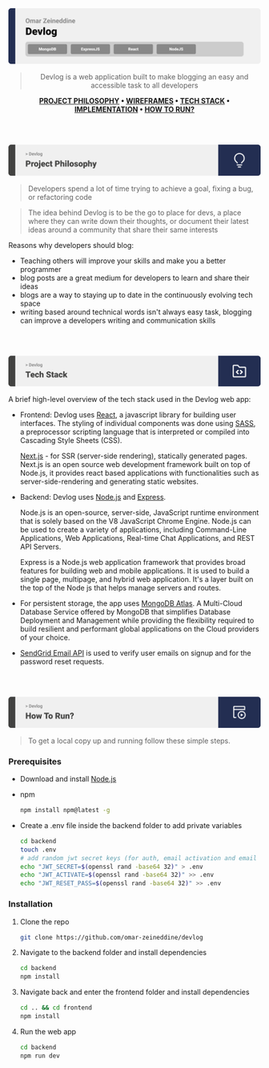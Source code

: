<img src="./readme/title1.svg"/>

<div align="center">

> Devlog is a web application built to make blogging an easy and accessible task to all developers

**[PROJECT PHILOSOPHY](#philosophy) • [WIREFRAMES](#wireframes) • [TECH STACK](#tech) • [IMPLEMENTATION](#implementation) • [HOW TO RUN?](#install)**

</div>

<br><br>

<img src="./readme/title2.svg" id='philosophy'/>

> Developers spend a lot of time trying to achieve a goal, fixing a bug, or refactoring code

> The idea behind Devlog is to be the go to place for devs, a place where they can write down their thoughts, or document their latest ideas around a community that share their same interests

Reasons why developers should blog:

- Teaching others will improve your skills and make you a better programmer
- blog posts are a great medium for developers to learn and share their ideas
- blogs are a way to staying up to date in the continuously evolving tech space
- writing based around technical words isn't always easy task, blogging can improve a developers writing and communication skills

<br><br>

<img src="./readme/title4.svg" id='tech'/>

A brief high-level overview of the tech stack used in the Devlog web app:

- Frontend: Devlog uses [React](https://reactjs.org), a javascript library for building user interfaces.
  The styling of individual components was done using [SASS](https://sass-lang.com/), a preprocessor scripting language that is interpreted or compiled into Cascading Style Sheets (CSS).

  [Next.js](https://nextjs.org/) - for SSR (server-side rendering), statically generated pages.
  Next.js is an open source web development framework built on top of Node.js, it provides react based applications with functionalities such as server-side-rendering and generating static websites.

- Backend: Devlog uses [Node.js](https://nodejs.org/en) and [Express](https://expressjs.com/).

  Node.js is an open-source, server-side, JavaScript runtime environment that is solely based on the V8 JavaScript Chrome Engine. Node.js can be used to create a variety of applications, including Command-Line Applications, Web Applications, Real-time Chat Applications, and REST API Servers.

  Express is a Node.js web application framework that provides broad features for building web and mobile applications. It is used to build a single page, multipage, and hybrid web application. It's a layer built on the top of the Node js that helps manage servers and routes.

- For persistent storage, the app uses [MongoDB Atlas](https://www.mongodb.com/atlas/database). A Multi-Cloud Database Service offered by MongoDB that simplifies Database Deployment and Management while providing the flexibility required to build resilient and performant global applications on the Cloud providers of your choice.
- [SendGrid Email API](https://sendgrid.com/solutions/email-api/) is used to verify user emails on signup and for the password reset requests.

<br><br>

<img src="./readme/title6.svg" id='install'/>

> To get a local copy up and running follow these simple steps.

### Prerequisites

- Download and install [Node.js](https://nodejs.org/en/)

- npm
  ```sh
  npm install npm@latest -g
  ```
- Create a .env file inside the backend folder to add private variables

  ```sh
  cd backend
  touch .env
  # add random jwt secret keys (for auth, email activation and email reset)
  echo "JWT_SECRET=$(openssl rand -base64 32)" > .env
  echo "JWT_ACTIVATE=$(openssl rand -base64 32)" >> .env
  echo "JWT_RESET_PASS=$(openssl rand -base64 32)" >> .env

  ```

### Installation

1. Clone the repo

   ```sh
   git clone https://github.com/omar-zeineddine/devlog
   ```

2. Navigate to the backend folder and install dependencies
   ```sh
   cd backend
   npm install
   ```
3. Navigate back and enter the frontend folder and install dependencies

   ```sh
   cd .. && cd frontend
   npm install
   ```

4. Run the web app
   ```sh
   cd backend
   npm run dev
   ```

